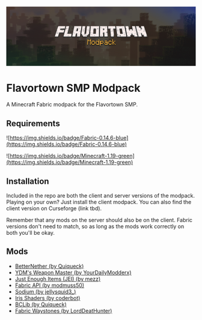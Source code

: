 ![thumb](./flavortown-modpack-thumbnail.png)

# Flavortown SMP Modpack
A Minecraft Fabric modpack for the Flavortown SMP.

## Requirements

![https://img.shields.io/badge/Fabric-0.14.6-blue](https://img.shields.io/badge/Fabric-0.14.6-blue)

![https://img.shields.io/badge/Minecraft-1.19-green](https://img.shields.io/badge/Minecraft-1.19-green)

## Installation

Included in the repo are both the client and server versions of the modpack. Playing on your own? Just install the client modpack. You can also find the client version on Curseforge (link tbd). 

Remember that any mods on the server should also be on the client. Fabric versions don't need to match, so as long as the mods work correctly on both you'll be okay.

## Mods

* [BetterNether (by Quiqueck)](https://www.curseforge.com/minecraft/mc-mods/betternether)
* [YDM's Weapon Master (by YourDailyModderx)](https://www.curseforge.com/minecraft/mc-mods/ydms-weapon-master)
* [Just Enough Items (JEI) (by mezz)](https://www.curseforge.com/minecraft/mc-mods/jei)
* [Fabric API (by modmuss50)](https://www.curseforge.com/minecraft/mc-mods/fabric-api)
* [Sodium (by jellysquid3\_)](https://www.curseforge.com/minecraft/mc-mods/sodium)
* [Iris Shaders (by coderbot)](https://www.curseforge.com/minecraft/mc-mods/irisshaders)
* [BCLib (by Quiqueck)](https://www.curseforge.com/minecraft/mc-mods/bclib)
* [Fabric Waystones (by LordDeatHunter)](https://www.curseforge.com/minecraft/mc-mods/fabric-waystones)